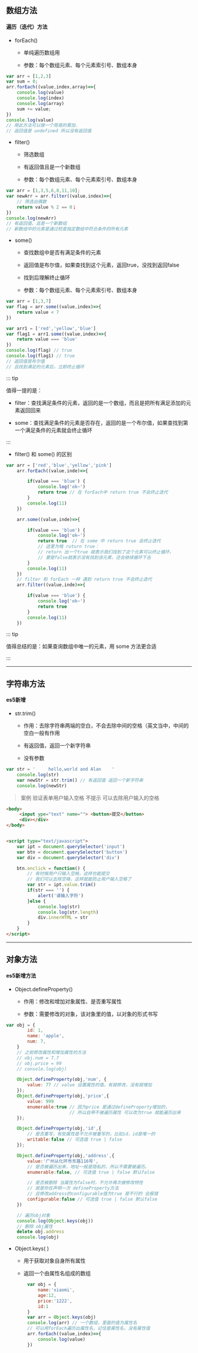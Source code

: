 ## 数组方法

#### 遍历（迭代）方法

- forEach()
  
  - 单纯遍历数组用
  
  - 参数：每个数组元素、每个元素索引号、数组本身

```javascript
var arr = [1,2,3]
var sum = 0;
arr.forEach((value,index,array)=>{
    console.log(value)
    console.log(index)
    console.log(array)
    sum += value;
})
console.log(value)
// 用此方法可以做一个简易的累加.
// 返回值是 undefined 所以没有返回值
```

- filter()
  
  - 筛选数组
  
  - 有返回值且是一个新数组
  
  - 参数：每个数组元素、每个元素索引号、数组本身

```javascript
var arr = [1,3,5,6,8,11,10];
var newArr = arr.filter((value,index)=>{
    // 筛选出偶数
    return value % 2 == 0；
})
console.log(newArr)
// 有返回值、且是一个新数组
// 新数组中的元素是通过检查指定数组中符合条件的所有元素
```

- some() 
  
  - 查找数组中是否有满足条件的元素
  
  - 返回值是布尔值，如果查找到这个元素，返回true，没找到返回false
  
  - 找到后理解终止循环
  
  - 参数：每个数组元素、每个元素索引号、数组本身

```javascript
var arr = [1,3,7]
var flag = arr.some((value,index)=>{
    return value < 7
})

var arr1 = ['red','yellow','blue']
var flag1 = arr1.some((value,index)=>{
    return value === 'blue'
})
console.log(flag) // true
console.log(flag1) // true
// 返回值是布尔值
// 且找到满足的元素后，立即终止循环
```

::: tip

值得一提的是：

- filter：查找满足条件的元素，返回的是一个数组，而且是把所有满足添加的元素返回回来

- some：查找满足条件的元素是否存在，返回的是一个布尔值，如果查找到第一个满足条件的元素就会终止循环

:::

- filter() 和 some() 的区别

```javascript
var arr = ['red','blue','yellow','pink']
    arr.forEach((value,inde)=>{

        if(value === 'blue') {
            console.log('ok~')
            return true // 在 forEach中 return true 不会终止迭代
        }
        console.log(11)
    })

    arr.some((value,inde)=>{

        if(value === 'blue') {
            console.log('ok~')
            return true  // 在 some 中 return true 会终止迭代
            // 这里为啥 ruturn true：
            // return 出一个true 就表示我们找到了这个元素可以终止循环，
            // 要是false就表示没有找到该元素，还会继续循环下去
        }
        console.log(11)
    })
    // filter 和 forEach 一样 遇到 return true 不会终止迭代
    arr.filter((value,inde)=>{

        if(value === 'blue') {
            console.log('ok~')
            return true  
        }
        console.log(11)
    })
```

::: tip

值得总结的是：如果查询数组中唯一的元素，用 some 方法更合适

:::

---

## 字符串方法

#### es5新增

- str.trim()
  
  - 作用：去除字符串两端的空白，不会去除中间的空格（英文当中，中间的空白一般有作用
  
  - 有返回值，返回一个新字符串
  
  - 没有参数

```javascript
var str = '     hello,world and Alan    '
    console.log(str)
    var newStr = str.trim() // 有返回值 返回一个新字符串
    console.log(newStr)
```

> 案例 验证表单用户输入空格 不提示 可以去除用户输入的空格

```html
<body>
     <input ype="text" name=""> <button>提交</button>
     <div></div>
</body>


<script type="text/javascript">
    var ipt = document.querySelector('input')
    var btn = document.querySelector('button')
    var div = document.querySelector('div')

    btn.onclick = function() {
        // 有时候用户只输入空格，这样也能提交 
        // 我们可以去除空格，这样就能防止用户输入空格了
        var str = ipt.value.trim()
        if(str === '') {
            alert('请输入字符')
        }else {
            console.log(str)
            console.log(str.length)
            div.innerHTML = str
        }
    }
</script>
```

---

## 对象方法

#### es5新增方法

- Object.defineProperty()
  
  - 作用：修改和增加对象属性、是否重写属性
  
  - 参数：需要修改的对象，该对象里的值，以对象的形式书写

```javascript
var obj = {
        id: 1,
        name: 'apple',
        num: 7,
    }
    // 之前修改属性和增加属性的方法
    // obj.num = 7.7
    // obj.price = 99
    // console.log(obj)

    Object.defineProperty(obj,'num', {
        value: 77 // value 设置属性的值，有就修改，没有就增加
    });
    Object.defineProperty(obj,'price',{
        value: 999
        enumerable:true // 因为price 是通过defineProperty增加的，
                        // 所以自带不被遍历属性 可以改为true 就能遍历出来
    });

    Object.defineProperty(obj,'id',{
        // 是否重写，有些属性是不允许被重写的，比如id，id是唯一的
        writable:false // 可选值 true | false
    });

    Object.defineProperty(obj,'address',{
        value:'广州从化环市东路116号',
        // 是否被遍历出来，地址一般是隐私的，所以不需要被遍历。
        enumerable:false, // 可选值 true | false 默认false

        // 是否被删除 当属性为false时，不允许再次被修改特性
        // 就是你在声明一次 defineProperty方法 
        // 且修改address的configurable值为true 是不行的 会报错
        configurable:false // 可选值 true | false 默认false
    })

    // 遍历obj对象
    console.log(Object.keys(obj))            
    // 删除 obj属性
    delete obj.address
    console.log(obj)
```

- Object.keys( )
  
  - 用于获取对象自身所有属性
  
  - 返回一个由属性名组成的数组

```javascript
        var obj = {
			name:'xiaomi',
			age:12,
			price:'1222',
			id:1
		}
		var arr = Object.keys(obj)
		console.log(arr) // 一个数组，里面的值为属性名
        // 可以用forEach遍历出属性名，记住是属性名，没有属性值
		arr.forEach((value,index)=>{
			console.log(value)
		})
```